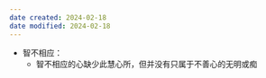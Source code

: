 ```yaml
---
date created: 2024-02-18
date modified: 2024-02-18
---
```

- 智不相应：
    - 智不相应的心缺少此慧心所，但并没有只属于不善心的无明或痴
